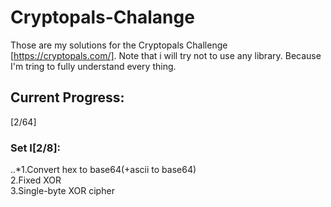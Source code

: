 # Cryptopals-Chalange
Those are my solutions for the Cryptopals Challenge [https://cryptopals.com/].
Note that i will try not to use any library.
Because I'm tring to fully understand every thing.
## Current Progress:
[2/64]
### Set I[2/8]:
..*1.Convert hex to base64(+ascii to base64)</br>
2.Fixed XOR</br>
3.Single-byte XOR cipher

